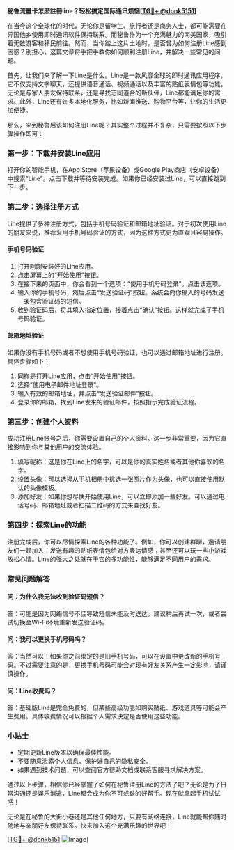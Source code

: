 **秘鲁流量卡怎麽註冊line？轻松搞定国际通讯烦恼[[TG💪+ @donk5151](https://t.me/s/donk5151)]**

在当今这个全球化的时代，无论你是留学生、旅行者还是商务人士，都可能需要在异国他乡使用即时通讯软件保持联系。而秘鲁作为一个充满魅力的南美国家，吸引着无数游客和移民前往。然而，当你踏上这片土地时，是否曾为如何注册Line感到困惑？别担心，这篇文章将手把手教你如何顺利注册Line，并解决一些常见的问题。

首先，让我们来了解一下Line是什么。Line是一款风靡全球的即时通讯应用程序，它不仅支持文字聊天，还提供语音通话、视频通话以及丰富的贴纸表情包等功能。无论是与家人朋友保持联系，还是寻找志同道合的新伙伴，Line都能满足你的需求。此外，Line还有许多本地化服务，比如新闻推送、购物平台等，让你的生活更加便捷。

那么，来到秘鲁后该如何注册Line呢？其实整个过程并不复杂，只需要按照以下步骤操作即可：

### **第一步：下载并安装Line应用**
打开你的智能手机，在App Store（苹果设备）或Google Play商店（安卓设备）中搜索“Line”。点击下载并等待安装完成。如果你已经安装过Line，可以直接跳到下一步。

### **第二步：选择注册方式**
Line提供了多种注册方式，包括手机号码验证和邮箱地址验证。对于初次使用Line的朋友来说，推荐采用手机号码验证的方式，因为这种方式更为直观且容易操作。

#### **手机号码验证**
1. 打开刚刚安装好的Line应用。
2. 点击屏幕上的“开始使用”按钮。
3. 在接下来的页面中，你会看到一个选项：“使用手机号码登录”。点击该选项。
4. 输入你的手机号码，然后点击“发送验证码”按钮。系统会向你输入的号码发送一条包含验证码的短信。
5. 收到验证码后，将其填入指定位置，接着点击“确认”按钮。这样就完成了手机号码验证。

#### **邮箱地址验证**
如果你没有手机号码或者不想使用手机号码验证，也可以通过邮箱地址进行注册。具体步骤如下：
1. 同样是打开Line应用，点击“开始使用”按钮。
2. 选择“使用电子邮件地址登录”。
3. 输入有效的邮箱地址，并点击“发送验证邮件”按钮。
4. 登录你的邮箱，找到Line发来的验证邮件，按照指示完成验证流程。

### **第三步：创建个人资料**
成功注册Line账号之后，你需要设置自己的个人资料。这一步非常重要，因为它直接影响到你与其他用户的交流体验。

1. 填写昵称：这是你在Line上的名字，可以是你的真实姓名或者其他你喜欢的名字。
2. 设置头像：可以选择从手机相册中挑选一张照片作为头像，也可以直接使用默认的头像模板。
3. 添加好友：如果你想尽快开始使用Line，可以立即添加一些好友。可以通过电话号码、邮箱地址或者扫描二维码的方式来查找好友。

### **第四步：探索Line的功能**
注册完成后，你可以尽情探索Line的各种功能了。例如，你可以创建群聊，邀请朋友们一起加入；发送有趣的贴纸表情包给对方表达情感；甚至还可以玩一些小游戏放松心情。Line的强大之处就在于它的多功能性，能够满足不同用户的需求。

### **常见问题解答**

#### **问：为什么我无法收到验证码短信？**
答：可能是因为网络信号不佳导致短信未能及时送达。建议稍后再试一次，或者尝试切换至Wi-Fi环境重新发送验证码。

#### **问：我可以更换手机号码吗？**
答：当然可以！如果你之前绑定的是旧手机号码，可以在设置中更改新的手机号码。不过需要注意的是，更换手机号码可能会对现有好友关系产生一定影响，请谨慎操作。

#### **问：Line收费吗？**
答：基础版Line是完全免费的，但某些高级功能如购买贴纸、游戏道具等可能会产生费用。具体收费情况可以根据个人需求决定是否使用这些功能。

### **小贴士**
- 定期更新Line版本以确保最佳性能。
- 不要随意泄露个人信息，保护好自己的隐私安全。
- 如果遇到技术问题，可以查阅官方帮助文档或联系客服寻求解决方案。

通过以上步骤，相信你已经掌握了如何在秘鲁注册Line的方法了吧？无论是为了日常沟通还是娱乐消遣，Line都会成为你不可或缺的好帮手。现在就拿起手机试试吧！

无论是在秘鲁的大街小巷还是其他任何地方，只要有网络连接，Line就能帮你随时随地与亲朋好友保持联系。快来加入这个充满乐趣的世界吧！

[[TG💪+ @donk5151](https://t.me/s/donk5151) ![Image](https://i.postimg.cc/rwNCRYN7/Snipaste-2025-04-30-17-27-05.png)]